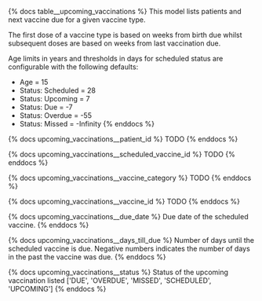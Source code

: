 {% docs table__upcoming_vaccinations %}
This model lists patients and next vaccine due for a given vaccine type.

The first dose of a vaccine type is based on weeks from birth due whilst subsequent doses are based on weeks from last 
vaccination due.

Age limits in years and thresholds in days for scheduled status are configurable with the following defaults:

- Age = 15
- Status: Scheduled = 28
- Status: Upcoming = 7
- Status: Due = -7
- Status: Overdue = -55
- Status: Missed = -Infinity
{% enddocs %}

{% docs upcoming_vaccinations__patient_id %}
TODO
{% enddocs %}

{% docs upcoming_vaccinations__scheduled_vaccine_id %}
TODO
{% enddocs %}

{% docs upcoming_vaccinations__vaccine_category %}
TODO
{% enddocs %}

{% docs upcoming_vaccinations__vaccine_id %}
TODO
{% enddocs %}

{% docs upcoming_vaccinations__due_date %}
Due date of the scheduled vaccine.
{% enddocs %}

{% docs upcoming_vaccinations__days_till_due %}
Number of days until the scheduled vaccine is due. Negative numbers indicates the number of days in the past the vaccine
was due.
{% enddocs %}

{% docs upcoming_vaccinations__status %}
Status of the upcoming vaccination listed ['DUE', 'OVERDUE', 'MISSED', 'SCHEDULED', 'UPCOMING']
{% enddocs %}

